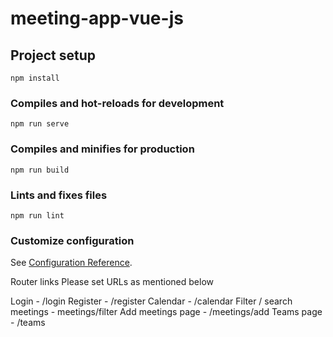 # meeting-app-vue-js

## Project setup
```
npm install
```

### Compiles and hot-reloads for development
```
npm run serve
```

### Compiles and minifies for production
```
npm run build
```

### Lints and fixes files
```
npm run lint
```

### Customize configuration
See [Configuration Reference](https://cli.vuejs.org/config/).





Router links 
Please set URLs as mentioned below

Login - /login
Register - /register
Calendar - /calendar
Filter / search meetings - meetings/filter
Add meetings page - /meetings/add
Teams page - /teams

